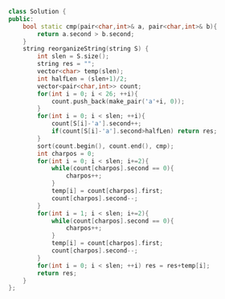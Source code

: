 <!--
 * @Author: your name
 * @Date: 2020-11-30 14:43:09
 * @LastEditTime: 2020-11-30 14:43:23
 * @LastEditors: Please set LastEditors
 * @Description: In User Settings Edit
 * @FilePath: /projects/leetcode/767. 重构字符串.md
-->
```c++
class Solution {
public:
    bool static cmp(pair<char,int>& a, pair<char,int>& b){
        return a.second > b.second;
    }
    string reorganizeString(string S) {
        int slen = S.size();
        string res = "";
        vector<char> temp(slen);
        int halfLen = (slen+1)/2;
        vector<pair<char,int>> count;
        for(int i = 0; i < 26; ++i){
            count.push_back(make_pair('a'+i, 0));
        }
        for(int i = 0; i < slen; ++i){
            count[S[i]-'a'].second++;
            if(count[S[i]-'a'].second>halfLen) return res;
        }
        sort(count.begin(), count.end(), cmp);
        int charpos = 0;
        for(int i = 0; i < slen; i+=2){
            while(count[charpos].second == 0){
                charpos++;
            }
            temp[i] = count[charpos].first;
            count[charpos].second--;
        }
        for(int i = 1; i < slen; i+=2){
            while(count[charpos].second == 0){
                charpos++;
            }
            temp[i] = count[charpos].first;
            count[charpos].second--;            
        }
        for(int i = 0; i < slen; ++i) res = res+temp[i];
        return res;
    }
};
```